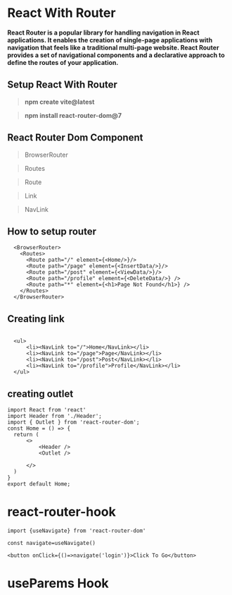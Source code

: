 # React With Router


**React Router is a popular library for handling navigation in React applications. It enables the creation of single-page applications with navigation that feels like a traditional multi-page website. React Router provides a set of navigational components and a declarative approach to define the routes of your application.**

## Setup React With Router

> **npm create vite@latest**

> **npm install react-router-dom@7**

## React Router Dom Component

> BrowserRouter

> Routes

> Route

> Link

> NavLink   
  

## How to setup router 

```
  <BrowserRouter>
    <Routes>
      <Route path="/" element={<Home/>}/>
      <Route path="/page" element={<InsertData/>}/>
      <Route path="/post" element={<ViewData/>}/>
      <Route path="/profile" element={<DeleteData/>} />
      <Route path="*" element={<h1>Page Not Found</h1>} />
    </Routes>
  </BrowserRouter>
```

## Creating link

```

  <ul>
      <li><NavLink to="/">Home</NavLink></li>
      <li><NavLink to="/page">Page</NavLink></li>
      <li><NavLink to="/post">Post</NavLink></li>
      <li><NavLink to="/profile">Profile</NavLink></li>
  </ul>
```

## creating outlet 

```
import React from 'react'
import Header from './Header';
import { Outlet } from 'react-router-dom';
const Home = () => {
  return (
      <>
          <Header />
          <Outlet />
          
      </>
  )
}
export default Home;
```

# react-router-hook

```
import {useNavigate} from 'react-router-dom'

const navigate=useNavigate()

<button onClick={()=>navigate('login')}>Click To Go</button>

```

# useParems Hook


